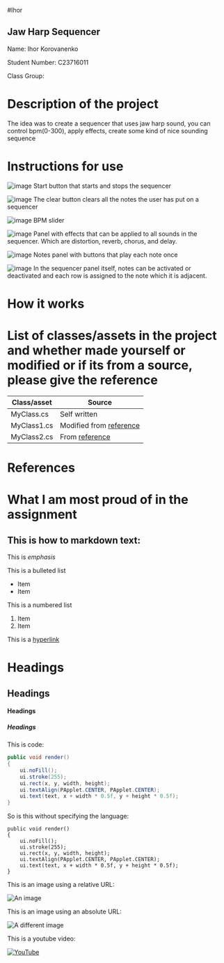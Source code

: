 #Ihor
## Jaw Harp Sequencer

Name: Ihor Korovanenko

Student Number: C23716011

Class Group: 

# Description of the project

The idea was to create a sequencer that uses jaw harp sound, you can control bpm(0-300), apply effects, create some kind of nice sounding sequence

# Instructions for use
![image](https://github.com/The-Dead-Programmers-Society/playful-music-experience-ihorsteam/assets/105048323/7b6548ca-1b59-4191-b7f6-0ecea9092ad6)
Start button that starts and stops the sequencer

![image](https://github.com/The-Dead-Programmers-Society/playful-music-experience-ihorsteam/assets/105048323/662a7f96-c826-41bd-9aa7-60eb3ff6cfe3)
The clear button clears all the notes the user has put on a sequencer

![image](https://github.com/The-Dead-Programmers-Society/playful-music-experience-ihorsteam/assets/105048323/90f4620c-9c27-425e-848e-4b2ccf6d088f)
BPM slider

![image](https://github.com/The-Dead-Programmers-Society/playful-music-experience-ihorsteam/assets/105048323/6f1b1dac-f77a-4053-843b-7a2a5fac86d4)
Panel with effects that can be applied to all sounds in the sequencer. Which are distortion, reverb, chorus, and delay.

![image](https://github.com/The-Dead-Programmers-Society/playful-music-experience-ihorsteam/assets/105048323/e84b10a1-db4e-4295-ac0f-12046314e9c3)
Notes panel with buttons that play each note once 

![image](https://github.com/The-Dead-Programmers-Society/playful-music-experience-ihorsteam/assets/105048323/c216af39-e781-40f6-9501-a1f5b2b20e7a)
In the sequencer panel itself, notes can be activated or deactivated and each row is assigned to the note which it is adjacent.




# How it works

# List of classes/assets in the project and whether made yourself or modified or if its from a source, please give the reference

| Class/asset | Source |
|-----------|-----------|
| MyClass.cs | Self written |
| MyClass1.cs | Modified from [reference]() |
| MyClass2.cs | From [reference]() |

# References

# What I am most proud of in the assignment


## This is how to markdown text:

This is *emphasis*

This is a bulleted list

- Item
- Item

This is a numbered list

1. Item
1. Item

This is a [hyperlink](http://bryanduggan.org)

# Headings
## Headings
#### Headings
##### Headings

This is code:

```Java
public void render()
{
	ui.noFill();
	ui.stroke(255);
	ui.rect(x, y, width, height);
	ui.textAlign(PApplet.CENTER, PApplet.CENTER);
	ui.text(text, x + width * 0.5f, y + height * 0.5f);
}
```

So is this without specifying the language:

```
public void render()
{
	ui.noFill();
	ui.stroke(255);
	ui.rect(x, y, width, height);
	ui.textAlign(PApplet.CENTER, PApplet.CENTER);
	ui.text(text, x + width * 0.5f, y + height * 0.5f);
}
```

This is an image using a relative URL:

![An image](images/p8.png)

This is an image using an absolute URL:

![A different image](https://bryanduggandotorg.files.wordpress.com/2019/02/infinite-forms-00045.png?w=595&h=&zoom=2)

This is a youtube video:

[![YouTube](http://img.youtube.com/vi/J2kHSSFA4NU/0.jpg)](https://www.youtube.com/watch?v=J2kHSSFA4NU)


